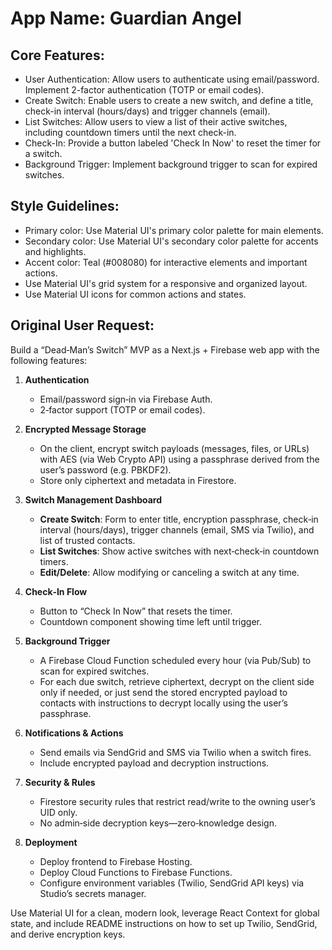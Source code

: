 # **App Name**: Guardian Angel

## Core Features:

- User Authentication: Allow users to authenticate using email/password. Implement 2-factor authentication (TOTP or email codes).
- Create Switch: Enable users to create a new switch, and define a title, check-in interval (hours/days) and trigger channels (email).
- List Switches: Allow users to view a list of their active switches, including countdown timers until the next check-in.
- Check-In: Provide a button labeled 'Check In Now' to reset the timer for a switch.
- Background Trigger: Implement background trigger to scan for expired switches.

## Style Guidelines:

- Primary color: Use Material UI's primary color palette for main elements.
- Secondary color: Use Material UI's secondary color palette for accents and highlights.
- Accent color: Teal (#008080) for interactive elements and important actions.
- Use Material UI's grid system for a responsive and organized layout.
- Use Material UI icons for common actions and states.

## Original User Request:
Build a “Dead‑Man’s Switch” MVP as a Next.js + Firebase web app with the following features:
1. **Authentication**  
   - Email/password sign‑in via Firebase Auth.  
   - 2‑factor support (TOTP or email codes).

2. **Encrypted Message Storage**  
   - On the client, encrypt switch payloads (messages, files, or URLs) with AES (via Web Crypto API) using a passphrase derived from the user’s password (e.g. PBKDF2).  
   - Store only ciphertext and metadata in Firestore.

3. **Switch Management Dashboard**  
   - **Create Switch**: Form to enter title, encryption passphrase, check‑in interval (hours/days), trigger channels (email, SMS via Twilio), and list of trusted contacts.  
   - **List Switches**: Show active switches with next‑check‑in countdown timers.  
   - **Edit/Delete**: Allow modifying or canceling a switch at any time.

4. **Check‑In Flow**  
   - Button to “Check In Now” that resets the timer.  
   - Countdown component showing time left until trigger.

5. **Background Trigger**  
   - A Firebase Cloud Function scheduled every hour (via Pub/Sub) to scan for expired switches.  
   - For each due switch, retrieve ciphertext, decrypt on the client side only if needed, or just send the stored encrypted payload to contacts with instructions to decrypt locally using the user’s passphrase.

6. **Notifications & Actions**  
   - Send emails via SendGrid and SMS via Twilio when a switch fires.  
   - Include encrypted payload and decryption instructions.

7. **Security & Rules**  
   - Firestore security rules that restrict read/write to the owning user’s UID only.  
   - No admin‑side decryption keys—zero‑knowledge design.

8. **Deployment**  
   - Deploy frontend to Firebase Hosting.  
   - Deploy Cloud Functions to Firebase Functions.  
   - Configure environment variables (Twilio, SendGrid API keys) via Studio’s secrets manager.

Use Material UI for a clean, modern look, leverage React Context for global state, and include README instructions on how to set up Twilio, SendGrid, and derive encryption keys.
  